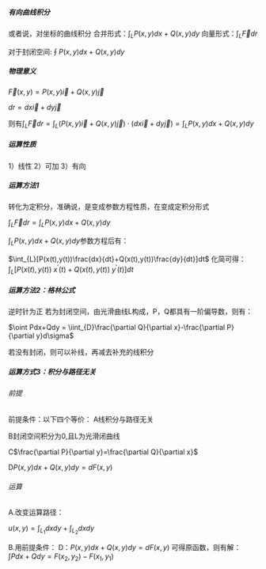 ##### 有向曲线积分
或者说，对坐标的曲线积分
合并形式：$\int_{L}P(x,y)dx+Q(x,y)dy$
向量形式：$\int_{L}\vec{F}dr$

对于封闭空间:$\oint P(x,y)dx+Q(x,y)dy$


##### 物理意义

$\vec{F}(x,y)=P(x,y)\vec{i}+Q(x,y)\vec{j}$

$dr = dx \vec{i}+dy \vec{j}$

则有$\int_{L} \vec{F}dr =\int_{L}(P(x,y) \vec{i}+Q(x,y) \vec{j})\cdot(dx \vec{i}+dy \vec{j})=\int_{L}P(x,y)dx+Q(x,y)dy$
##### 运算性质
1）线性
2）可加
3）有向



##### 运算方法1
转化为定积分，准确说，是变成参数方程性质，在变成定积分形式

$\int_{L} \vec{F}dr =\int_{L}P(x,y)dx+Q(x,y)dy$

$\int_{L}P(x,y)dx+Q(x,y)dy$参数方程后有：

$\int_{L}[P(x(t),y(t))\frac{dx}{dt}+Q(x(t),y(t))\frac{dy}{dt}]dt$
化简可得：
$\int_{L}[P(x(t),y(t))\ x^{'}(t)+Q(x(t),y(t))\ y^{'}(t)]dt$


##### 运算方法2：格林公式
逆时针为正
若为封闭空间，由光滑曲线L构成，P，Q都具有一阶偏导数，则有：

$\oint Pdx+Qdy = \iint_{D}\frac{\partial Q}{\partial x}-\frac{\partial P}{\partial y}d\sigma$

若没有封闭，则可以补线，再减去补充的线积分

##### 运算方式3：积分与路径无关
###### 前提
前提条件：以下四个等价：
A线积分与路径无关

B封闭空间积分为0,且L为光滑闭曲线

C$\frac{\partial P}{\partial y}=\frac{\partial Q}{\partial x}$

D$P(x,y)dx+Q(x,y)dy=dF(x,y)$


###### 运算
A.改变运算路径：

$u(x,y)=\int_{L_{1}}dxdy+\int_{L_{2}}dxdy$


B.用前提条件：
D：$P(x,y)dx+Q(x,y)dy=dF(x,y)$
可得原函数，则有解：
$\int Pdx+Qdy=F(x_{2},y_{2})-F(x_{1},y_{1})$
